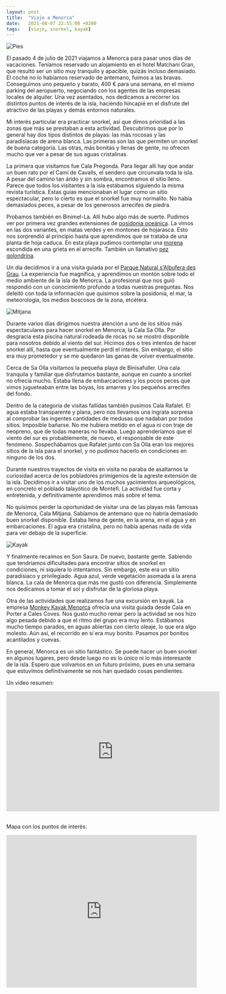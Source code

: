 ```yaml
---
layout: post
title:  "Viaje a Menorca"
date:   2021-08-07 22:55:00 +0200
tags:	[viaje, snorkel, kayak]
---
```


![Pies][menorca]

El pasado 4 de julio de 2021 viajamos a Menorca para pasar unos días de vacaciones. Teníamos
reservado un alojamiento en el hotel Matchani Gran, que resultó ser un sitio muy tranquilo y
apacible, quizás incluso demasiado. El coche no lo habíamos reservado de antemano, fuimos a las
bravas. Conseguimos uno pequeño y barato, 400 € para una semana, en el mismo parking del
aeropuerto, negociando con los agentes de las empresas locales de alquiler. Una vez asentados, nos
dedicamos a recorrer los distintos puntos de interés de la isla, haciendo hincapié en el disfrute
del atractivo de las playas y demás entornos naturales.

<!--more-->

Mi interés particular era practicar snorkel, así que dimos prioridad a las zonas que más se
prestaban a esta actividad. Descubrimos que por lo general hay dos tipos distintos de playas: las
más rocosas y las paradisíacas de arena blanca. Las primeras son las que permiten un snorkel de
buena categoría. Las otras, más bonitas y llenas de gente, no ofrecen mucho que ver a pesar de sus
aguas cristalinas.

La primera que visitamos fue Cala Pregonda. Para llegar allí hay que andar un buen rato por el Camí
de Cavalls, el sendero que circunvala toda la isla. A pesar del camino tan árido y sin sombra,
encontramos el sitio lleno. Parece que todos los visitantes a la isla estábamos siguiendo la misma
revista turística. Estas guías mencionaban el lugar como un sitio espectacular, pero lo cierto es
que el snorkel fue muy normalito. No había demasiados peces, a pesar de los generosos arrecifes de
piedra.

Probamos también en Binimel-La. Allí hubo algo más de suerte. Pudimos ver por primera vez grandes
extensiones de [posidonia oceánica][wiki_posidonia]. La vimos en las dos variantes, en matas verdes
y en montones de hojarasca. Esto nos sorprendió al principio hasta que aprendimos que se trataba de
una planta de hoja caduca. En esta playa pudimos contemplar una [morena][wiki_morena] escondida en
una grieta en el arrecife. También un llamativo [pez golondrina][wiki_pez].

Un día decidimos ir a una visita guiada por el [Parque Natural s'Albufera des Grau][wiki_albufera].
La experiencia fue magnífica, y aprendimos un montón sobre todo el medio ambiente de la isla de
Menorca. La profesional que nos guió respondió con un conocimiento profundo a todas nuestras
preguntas. Nos deleitó con toda la información que quisimos sobre la posidonia, el mar, la
meteorología, los medios boscosos de la zona, etcétera.

![Mitjana][mitjana]

Durante varios días dirigimos nuestra atención a uno de los sitios más espectaculares para hacer
snorkel en Menorca, la Cala Sa Olla. Por desgracia esta piscina natural rodeada de rocas no se
mostró disponible para nosotros debido al viento del sur. Hicimos dos o tres intentos de hacer
snorkel allí, hasta que eventualmente perdí el interés. Sin embargo, el sitio era muy prometedor y
se me quedaron las ganas de volver eventualmente.

Cerca de Sa Olla visitamos la pequeña playa de Binisafuller. Una cala tranquila y familiar que
disfrutamos bastante, aunque en cuanto a snorkel no ofrecía mucho. Estaba llena de embarcaciones y
los pocos peces que vimos jugueteaban entre las boyas, los amarres y los pequeños arrecifes del
fondo.

Dentro de la categoría de visitas fallidas también pusimos Cala Rafalet. El agua estaba
transparente y plana, pero nos llevamos una ingrata sorpresa al comprobar las ingentes cantidades
de medusas que nadaban por todos sitios. Imposible bañarse. No me hubiera metido en el agua ni con
traje de neopreno, que de todas maneras no llevaba. Luego aprenderíamos que el viento del sur es
probablemente, de nuevo, el responsable de este fenómeno. Sospechábamos que Rafalet junto con Sa
Olla eran los mejores sitios de la isla para el snorkel, y no pudimos hacerlo en condiciones en
ninguno de los dos.

Durante nuestros trayectos de visita en visita no paraba de asaltarnos la curiosidad acerca de los
pobladores primigenios de la agreste extensión de la isla. Decidimos ir a visitar uno de los muchos
yacimientos arqueológicos, en concreto el poblado talayótico de Montefi. La actividad fue corta y
entretenida, y definitivamente aprendimos más sobre el tema.

No quisimos perder la oportunidad de visitar una de las playas más famosas de Menorca, Cala
Mitjana. Sabíamos de antemano que no habría demasiado buen snorkel disponible. Estaba llena de
gente, en la arena, en el agua y en embarcaciones. El agua era cristalina, pero no había apenas
nada de vida para ver debajo de la superficie.

![Kayak][kayak]

Y finalmente recaímos en Son Saura. De nuevo, bastante gente. Sabiendo que tendríamos dificultades
para encontrar sitios de snorkel en condiciones, ni siquiera lo intentamos. Sin embargo, este era
un sitio paradisiaco y privilegiado. Agua azul, verde vegetación asomada a la arena blanca. La cala
de Menorca que más me gustó con diferencia. Simplemente nos dedicamos a tomar el sol y disfrutar de
la gloriosa playa.

Otra de las actividades que realizamos fue una excursión en kayak. La empresa
[Monkey Kayak Menorca][monkey] ofrecía una visita guiada desde Cala en Porter a Cales Coves.
Nos gustó mucho remar pero la actividad se nos hizo algo pesada debido a que el ritmo del grupo era
muy lento. Estábamos mucho tiempo parados, en aguas abiertas con cierto oleaje, lo que era algo
molesto. Aún así, el recorrido en sí era muy bonito. Pasamos por bonitos acantilados y cuevas.

En general, Menorca es un sitio fantástico. Se puede hacer un buen snorkel en algunos lugares, pero
desde luego no es lo único ni lo más interesante de la isla. Espero que volvamos en un futuro
próximo, pues en una semana que estuvimos definitivamente se nos han quedado cosas pendientes.

Un video resumen:

<div class="iframeWrapper">
<iframe width="560" height="315"
	src="https://www.youtube-nocookie.com/embed/kE8H23ngt_c"
	frameborder="0"
	allow="accelerometer; autoplay; encrypted-media; gyroscope; picture-in-picture"
	allowfullscreen>
</iframe>
</div>
<br/>

Mapa con los puntos de interés:

<div class="iframeWikilocWrapper">
<iframe frameBorder="0" scrolling="no"
  src="https://es.wikiloc.com/wikiloc/spatialArtifacts.do?event=view&measures=off&title=on&near=on&images=off&maptype=H&id=80304499"
  width="500" height="400">
</iframe>
</div>



[wiki_posidonia]:	https://es.wikipedia.org/wiki/Posidonia_oceanica
[wiki_pez]:		https://es.wikipedia.org/wiki/Dactylopterus_volitans
[wiki_morena]:		https://es.wikipedia.org/wiki/Muraenidae
[wiki_albufera]:	https://es.wikipedia.org/wiki/Parque_natural_de_la_Albufera_del_Grao
[monkey]:		https://monkeykayak.com/
[kayak]:	{{site.url}}/assets/20210807-menorca-kayak.png
[mitjana]:	{{site.url}}/assets/20210807-menorca-mitjana.png
[menorca]:	{{site.url}}/assets/20210807-menorca.png
